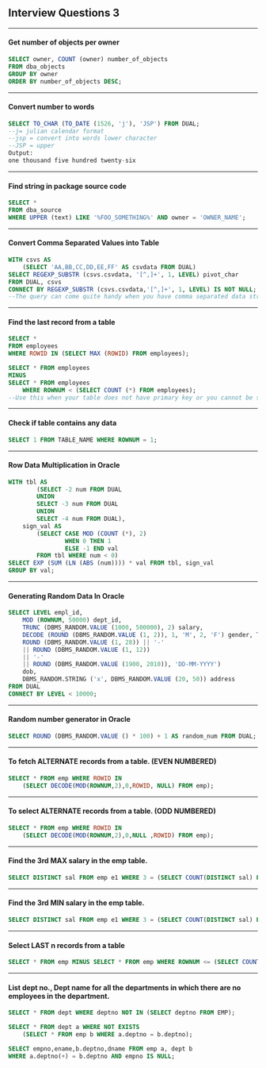 ## Interview Questions 3

---

#### Get number of objects per owner

```sql
SELECT owner, COUNT (owner) number_of_objects
FROM dba_objects
GROUP BY owner
ORDER BY number_of_objects DESC;
```

---

#### Convert number to words

```sql
SELECT TO_CHAR (TO_DATE (1526, 'j'), 'JSP') FROM DUAL;
--j= julian calendar format
--jsp = convert into words lower character
--JSP = upper
Output:
one thousand five hundred twenty-six
```

---

#### Find string in package source code

```sql
SELECT *
FROM dba_source
WHERE UPPER (text) LIKE '%FOO_SOMETHING%' AND owner = 'OWNER_NAME';
```

---

#### Convert Comma Separated Values into Table

```sql
WITH csvs AS
    (SELECT 'AA,BB,CC,DD,EE,FF' AS csvdata FROM DUAL)
SELECT REGEXP_SUBSTR (csvs.csvdata, '[^,]+', 1, LEVEL) pivot_char
FROM DUAL, csvs
CONNECT BY REGEXP_SUBSTR (csvs.csvdata,'[^,]+', 1, LEVEL) IS NOT NULL;
--The query can come quite handy when you have comma separated data string that you need to convert into table so that you can use other SQL queries like IN or NOT IN
```

---

#### Find the last record from a table

```sql
SELECT *
FROM employees
WHERE ROWID IN (SELECT MAX (ROWID) FROM employees);
```

```sql
SELECT * FROM employees
MINUS
SELECT * FROM employees
    WHERE ROWNUM < (SELECT COUNT (*) FROM employees);
--Use this when your table does not have primary key or you cannot be sure if record having max primary key is the latest one.
```

---

#### Check if table contains any data

```sql
SELECT 1 FROM TABLE_NAME WHERE ROWNUM = 1;
```

---

#### Row Data Multiplication in Oracle

```sql
WITH tbl AS
        (SELECT -2 num FROM DUAL
        UNION
        SELECT -3 num FROM DUAL
        UNION
        SELECT -4 num FROM DUAL),
    sign_val AS
        (SELECT CASE MOD (COUNT (*), 2)
                WHEN 0 THEN 1
                ELSE -1 END val
        FROM tbl WHERE num < 0)
SELECT EXP (SUM (LN (ABS (num)))) * val FROM tbl, sign_val
GROUP BY val;
```

---

#### Generating Random Data In Oracle

```sql
SELECT LEVEL empl_id,
    MOD (ROWNUM, 50000) dept_id,
    TRUNC (DBMS_RANDOM.VALUE (1000, 500000), 2) salary,
    DECODE (ROUND (DBMS_RANDOM.VALUE (1, 2)), 1, 'M', 2, 'F') gender, TO_DATE (
    ROUND (DBMS_RANDOM.VALUE (1, 28)) || '-'
    || ROUND (DBMS_RANDOM.VALUE (1, 12))
    || '-'
    || ROUND (DBMS_RANDOM.VALUE (1900, 2010)), 'DD-MM-YYYY')
    dob,
    DBMS_RANDOM.STRING ('x', DBMS_RANDOM.VALUE (20, 50)) address
FROM DUAL
CONNECT BY LEVEL < 10000;
```

---

#### Random number generator in Oracle

```sql
SELECT ROUND (DBMS_RANDOM.VALUE () * 100) + 1 AS random_num FROM DUAL; --Change the multiplier to number that you want to set limit for.
```

---

#### To fetch ALTERNATE records from a table. (EVEN NUMBERED)

```sql
SELECT * FROM emp WHERE ROWID IN
    (SELECT DECODE(MOD(ROWNUM,2),0,ROWID, NULL) FROM emp);
```

---

#### To select ALTERNATE records from a table. (ODD NUMBERED)

```sql
SELECT * FROM emp WHERE ROWID IN
    (SELECT DECODE(MOD(ROWNUM,2),0,NULL ,ROWID) FROM emp);
```

---

#### Find the 3rd MAX salary in the emp table.

```sql
SELECT DISTINCT sal FROM emp e1 WHERE 3 = (SELECT COUNT(DISTINCT sal) FROM emp e2 WHERE e1.sal <= e2.sal);
```

---

#### Find the 3rd MIN salary in the emp table.

```sql
SELECT DISTINCT sal FROM emp e1 WHERE 3 = (SELECT COUNT(DISTINCT sal) FROM emp e2 WHERE e1.sal >= e2.sal);
```

---

#### Select LAST n records from a table

```sql
SELECT * FROM emp MINUS SELECT * FROM emp WHERE ROWNUM <= (SELECT COUNT(*) - &n FROM emp);
```

---

#### List dept no., Dept name for all the departments in which there are no employees in the department.

```sql
SELECT * FROM dept WHERE deptno NOT IN (SELECT deptno FROM EMP);
```

```sql
SELECT * FROM dept a WHERE NOT EXISTS
    (SELECT * FROM emp b WHERE a.deptno = b.deptno);
```

```sql
SELECT empno,ename,b.deptno,dname FROM emp a, dept b
WHERE a.deptno(+) = b.deptno AND empno IS NULL;
```
